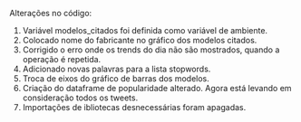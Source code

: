 Alterações no código:

1) Variável modelos_citados foi definida como variável de ambiente.
2) Colocado nome do fabricante no gráfico dos modelos citados.
3) Corrigido o erro onde os trends do dia não são mostrados, quando a operação é repetida.
4) Adicionado novas palavras para a lista stopwords.
5) Troca de eixos do gráfico de barras dos modelos.
6) Criação do dataframe de popularidade alterado. Agora está levando em consideração todos os tweets.
7) Importações de ibliotecas desnecessárias foram apagadas.
